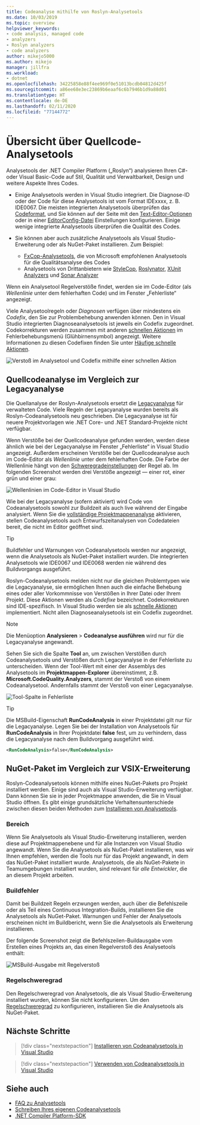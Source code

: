 ```yaml
---
title: Codeanalyse mithilfe von Roslyn-Analysetools
ms.date: 10/03/2019
ms.topic: overview
helpviewer_keywords:
- code analysis, managed code
- analyzers
- Roslyn analyzers
- code analyzers
author: mikejo5000
ms.author: mikejo
manager: jillfra
ms.workload:
- dotnet
ms.openlocfilehash: 34225858e88f4ee969f0e51013bcdb04812d425f
ms.sourcegitcommit: a86ee68e3ec23869b6eaaf6c6b7946b1d9a88d01
ms.translationtype: HT
ms.contentlocale: de-DE
ms.lasthandoff: 02/11/2020
ms.locfileid: "77144772"
---
```

# <a name="overview-of-source-code-analyzers"></a>Übersicht über Quellcode-Analysetools

Analysetools der .NET Compiler Platform („Roslyn“) analysieren Ihren C#- oder Visual Basic-Code auf Stil, Qualität und Verwaltbarkeit, Design und weitere Aspekte Ihres Codes.

- Einige Analysetools werden in Visual Studio integriert. Die Diagnose-ID oder der Code für diese Analysetools ist vom Format IDExxxx, z. B. IDE0067. Die meisten integrierten Analysetools überprüfen das [Codeformat](../ide/code-styles-and-code-cleanup.md), und Sie können auf der Seite mit den [Text-Editor-Optionen](../ide/code-styles-and-code-cleanup.md) oder in einer [EditorConfig-Datei](../ide/editorconfig-code-style-settings-reference.md) Einstellungen konfigurieren. Einige wenige integrierte Analysetools überprüfen die Qualität des Codes.

- Sie können aber auch zusätzliche Analysetools als Visual Studio-Erweiterung oder als NuGet-Paket installieren. Zum Beispiel:

  - [FxCop-Analysetools](../code-quality/install-fxcop-analyzers.md), die von Microsoft empfohlenen Analysetools für die Qualitätsanalyse des Codes
  - Analysetools von Drittanbietern wie [StyleCop](https://www.nuget.org/packages/StyleCop.Analyzers/), [Roslynator](https://www.nuget.org/packages/Roslynator.Analyzers/), [XUnit Analyzers](https://www.nuget.org/packages/xunit.analyzers/) und [Sonar Analyzer](https://www.nuget.org/packages/SonarAnalyzer.CSharp/)

Wenn ein Analysetool Regelverstöße findet, werden sie im Code-Editor (als *Wellenlinie* unter dem fehlerhaften Code) und im Fenster „Fehlerliste“ angezeigt.

Viele Analysetoolregeln oder *Diagnosen* verfügen über mindestens ein *Codefix*, den Sie zur Problembehebung anwenden können. Den in Visual Studio integrierten Diagnoseanalysetools ist jeweils ein Codefix zugeordnet. Codekorrekturen werden zusammen mit anderen [schnellen Aktionen](../ide/quick-actions.md) im Fehlerbehebungsmenü (Glühbirnensymbol) angezeigt. Weitere Informationen zu diesen Codefixen finden Sie unter [Häufige schnelle Aktionen](../ide/common-quick-actions.md).

![Verstoß im Analysetool und Codefix mithilfe einer schnellen Aktion](../code-quality/media/built-in-analyzer-code-fix.png)

## <a name="source-code-analysis-versus-legacy-analysis"></a>Quellcodeanalyse im Vergleich zur Legacyanalyse

Die Quellanalyse der Roslyn-Analysetools ersetzt die [Legacyanalyse](../code-quality/code-analysis-for-managed-code-overview.md) für verwalteten Code. Viele Regeln der Legacyanalyse wurden bereits als Roslyn-Codeanalysetools neu geschrieben. Die Legacyanalyse ist für neuere Projektvorlagen wie .NET Core- und .NET Standard-Projekte nicht verfügbar.

Wenn Verstöße bei der Quellcodeanalyse gefunden werden, werden diese ähnlich wie bei der Legacyanalyse im Fenster „Fehlerliste“ in Visual Studio angezeigt. Außerdem erscheinen Verstöße bei der Quellcodeanalyse auch im Code-Editor als *Wellenlinie* unter dem fehlerhaften Code. Die Farbe der Wellenlinie hängt von den [Schweregradeinstellungen](../code-quality/use-roslyn-analyzers.md#rule-severity) der Regel ab. Im folgenden Screenshot werden drei Verstöße angezeigt &mdash; einer rot, einer grün und einer grau:

![Wellenlinien im Code-Editor in Visual Studio](media/diagnostics-severity-colors.png)

Wie bei der Legacyanalyse (sofern aktiviert) wird Code von Codeanalysetools sowohl zur Buildzeit als auch live während der Eingabe analysiert. Wenn Sie die [vollständige Projektmappenanalyse](../code-quality/how-to-enable-and-disable-full-solution-analysis-for-managed-code.md#toggle-full-solution-analysis) aktivieren, stellen Codeanalysetools auch Entwurfszeitanalysen von Codedateien bereit, die nicht im Editor geöffnet sind.

> [!TIP]
> Buildfehler und Warnungen von Codeanalysetools werden nur angezeigt, wenn die Analysetools als NuGet-Paket installiert wurden. Die integrierten Analysetools wie IDE0067 und IDE0068 werden nie während des Buildvorgangs ausgeführt.

Roslyn-Codeanalysetools melden nicht nur die gleichen Problemtypen wie die Legacyanalyse, sie ermöglichen Ihnen auch die einfache Behebung eines oder aller Vorkommnisse von Verstößen in Ihrer Datei oder Ihrem Projekt. Diese Aktionen werden als *Codefixe* bezeichnet. Codekorrekturen sind IDE-spezifisch. In Visual Studio werden sie als [schnelle Aktionen](../ide/quick-actions.md) implementiert. Nicht allen Diagnoseanalysetools ist ein Codefix zugeordnet.

> [!NOTE]
> Die Menüoption **Analysieren** > **Codeanalyse ausführen** wird nur für die Legacyanalyse angewandt.

Sehen Sie sich die Spalte **Tool** an, um zwischen Verstößen durch Codeanalysetools und Verstößen durch Legacyanalyse in der Fehlerliste zu unterscheiden. Wenn der Tool-Wert mit einer der Assemblys des Analysetools im **Projektmappen-Explorer** übereinstimmt, z.B. **Microsoft.CodeQuality.Analyzers**, stammt der Verstoß von einem Codeanalysetool. Andernfalls stammt der Verstoß von einer Legacyanalyse.

![Tool-Spalte in Fehlerliste](media/code-analysis-tool-in-error-list.png)

> [!TIP]
> Die MSBuild-Eigenschaft **RunCodeAnalysis** in einer Projektdatei gilt nur für die Legacyanalyse. Legen Sie bei der Installation von Analysetools für **RunCodeAnalysis** in Ihrer Projektdatei **false** fest, um zu verhindern, dass die Legacyanalyse nach dem Buildvorgang ausgeführt wird.
>
> ```xml
> <RunCodeAnalysis>false</RunCodeAnalysis>
> ```

## <a name="nuget-package-versus-vsix-extension"></a>NuGet-Paket im Vergleich zur VSIX-Erweiterung

Roslyn-Codeanalysetools können mithilfe eines NuGet-Pakets pro Projekt installiert werden. Einige sind auch als Visual Studio-Erweiterung verfügbar. Dann können Sie sie in jeder Projektmappe anwenden, die Sie in Visual Studio öffnen. Es gibt einige grundsätzliche Verhaltensunterschiede zwischen diesen beiden Methoden zum [Installieren von Analysetools](../code-quality/install-roslyn-analyzers.md).

### <a name="scope"></a>Bereich

Wenn Sie Analysetools als Visual Studio-Erweiterung installieren, werden diese auf Projektmappenebene und für alle Instanzen von Visual Studio angewandt. Wenn Sie die Analysetools als NuGet-Paket installieren, was wir Ihnen empfehlen, werden die Tools nur für das Projekt angewandt, in dem das NuGet-Paket installiert wurde. Analysetools, die als NuGet-Pakete in Teamumgebungen installiert wurden, sind relevant für *alle Entwickler*, die an diesem Projekt arbeiten.

### <a name="build-errors"></a>Buildfehler

Damit bei Buildzeit Regeln erzwungen werden, auch über die Befehlszeile oder als Teil eines Continuous Integration-Builds, installieren Sie die Analysetools als NuGet-Paket. Warnungen und Fehler der Analysetools erscheinen nicht im Buildbericht, wenn Sie die Analysetools als Erweiterung installieren.

Der folgende Screenshot zeigt die Befehlszeilen-Buildausgabe vom Erstellen eines Projekts an, das einen Regelverstoß des Analysetools enthält:

![MSBuild-Ausgabe mit Regelverstoß](media/command-line-build-analyzers.png)

### <a name="rule-severity"></a>Regelschweregrad

Den Regelschweregrad von Analysetools, die als Visual Studio-Erweiterung installiert wurden, können Sie nicht konfigurieren. Um den [Regelschweregrad](../code-quality/use-roslyn-analyzers.md#rule-severity) zu konfigurieren, installieren Sie die Analysetools als NuGet-Paket.

## <a name="next-steps"></a>Nächste Schritte

> [!div class="nextstepaction"]
> [Installieren von Codeanalysetools in Visual Studio](../code-quality/install-roslyn-analyzers.md)

> [!div class="nextstepaction"]
> [Verwenden von Codeanalysetools in Visual Studio](../code-quality/use-roslyn-analyzers.md)

## <a name="see-also"></a>Siehe auch

- [FAQ zu Analysetools](analyzers-faq.md)
- [Schreiben Ihres eigenen Codeanalysetools](../extensibility/getting-started-with-roslyn-analyzers.md)
- [.NET Compiler Platform-SDK](/dotnet/csharp/roslyn-sdk/)
